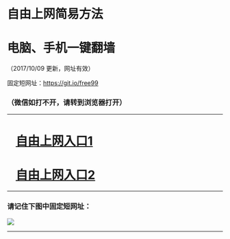 ﻿# 自由上网简易方法

# 电脑、手机一键翻墙

（2017/10/09 更新，网址有效）

固定短网址：https://git.io/free99

### （微信如打不开，请转到浏览器打开）


***





# &nbsp;&nbsp; <a href="http://ft270487513.fwq-tz-1001.info/fwqtz01.html?t=100900126370 " target="_blank">自由上网入口1</a>
# &nbsp;&nbsp; <a href="http://ft1587813080.fwq-tz-1002.info/fwqtz02.html?t=100900110487 " target="_blank">自由上网入口2</a>
***

### 请记住下图中固定短网址：

<img src="https://s3-us-west-2.amazonaws.com/fwq-1001/yjfq-20170905okok.png" /> 


***

